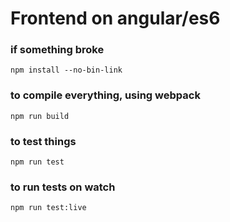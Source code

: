 
# Frontend on angular/es6

### if something broke
``npm install --no-bin-link``

### to compile everything, using webpack
``
npm run build
``

### to test things
``npm run test``

### to run tests on watch
``npm run test:live``

